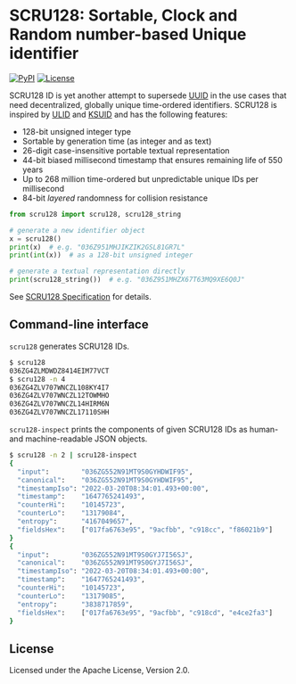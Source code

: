 # SCRU128: Sortable, Clock and Random number-based Unique identifier

[![PyPI](https://img.shields.io/pypi/v/scru128)](https://pypi.org/project/scru128/)
[![License](https://img.shields.io/pypi/l/scru128)](https://github.com/scru128/python/blob/main/LICENSE)

SCRU128 ID is yet another attempt to supersede [UUID] in the use cases that need
decentralized, globally unique time-ordered identifiers. SCRU128 is inspired by
[ULID] and [KSUID] and has the following features:

- 128-bit unsigned integer type
- Sortable by generation time (as integer and as text)
- 26-digit case-insensitive portable textual representation
- 44-bit biased millisecond timestamp that ensures remaining life of 550 years
- Up to 268 million time-ordered but unpredictable unique IDs per millisecond
- 84-bit _layered_ randomness for collision resistance

```python
from scru128 import scru128, scru128_string

# generate a new identifier object
x = scru128()
print(x)  # e.g. "036Z951MHJIKZIK2GSL81GR7L"
print(int(x))  # as a 128-bit unsigned integer

# generate a textual representation directly
print(scru128_string())  # e.g. "036Z951MHZX67T63MQ9XE6Q0J"
```

See [SCRU128 Specification] for details.

[uuid]: https://en.wikipedia.org/wiki/Universally_unique_identifier
[ulid]: https://github.com/ulid/spec
[ksuid]: https://github.com/segmentio/ksuid
[scru128 specification]: https://github.com/scru128/spec

## Command-line interface

`scru128` generates SCRU128 IDs.

```bash
$ scru128
036ZG4ZLMDWDZ8414EIM77VCT
$ scru128 -n 4
036ZG4ZLV707WNCZL108KY4I7
036ZG4ZLV707WNCZL12TOWMHO
036ZG4ZLV707WNCZL14HIRM6N
036ZG4ZLV707WNCZL17110SHH
```

`scru128-inspect` prints the components of given SCRU128 IDs as human- and
machine-readable JSON objects.

```bash
$ scru128 -n 2 | scru128-inspect
{
  "input":        "036ZG552N91MT9S0GYHDWIF95",
  "canonical":    "036ZG552N91MT9S0GYHDWIF95",
  "timestampIso": "2022-03-20T08:34:01.493+00:00",
  "timestamp":    "1647765241493",
  "counterHi":    "10145723",
  "counterLo":    "13179084",
  "entropy":      "4167049657",
  "fieldsHex":    ["017fa6763e95", "9acfbb", "c918cc", "f86021b9"]
}
{
  "input":        "036ZG552N91MT9S0GYJ7I56SJ",
  "canonical":    "036ZG552N91MT9S0GYJ7I56SJ",
  "timestampIso": "2022-03-20T08:34:01.493+00:00",
  "timestamp":    "1647765241493",
  "counterHi":    "10145723",
  "counterLo":    "13179085",
  "entropy":      "3838717859",
  "fieldsHex":    ["017fa6763e95", "9acfbb", "c918cd", "e4ce2fa3"]
}
```

## License

Licensed under the Apache License, Version 2.0.
